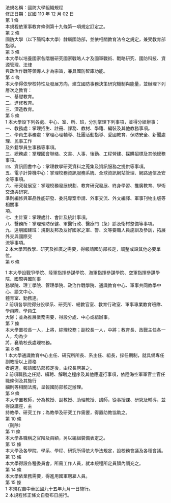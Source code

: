 法規名稱：國防大學組織規程  
修正日期：民國 110 年 12 月 02 日  
第 1 條  
本規程依軍事教育條例第十九條第一項規定訂定之。  
第 2 條  
國防大學（以下簡稱本大學）隸屬國防部，並依相關教育法令之規定，兼受教育部指導。  
第 3 條  
本大學以培養國家各階層研究國家戰略人才及國軍戰術、戰略研究、國防科技、資源管理、法律  
與政治作戰等領導人才為宗旨，兼具國防智庫功能。  
第 4 條  
本大學得依學校特性及發展方向，建立國防事務決策研究機制與能量，並辦理下列層次之教育：  
一、基礎教育。  
二、進修教育。  
三、深造教育。  
第 5 條  
1 本大學設下列各處、中心、室、所、班，分別掌理下列事項，並得分組辦事：  
一、教務處：掌理招生、註冊、課務、教材、學籍、編裝及其他教務事項。  
二、學員生事務處：掌理心理輔導、社團活動指導、愛國教育、保防安全、新聞處理、民事工作  
及外籍學員生事務等事項。  
三、總務處：掌理國會聯絡、文書、人事、後勤、工程營建、採購招標及其他總務事項。  
四、資訊圖書中心：掌理教學研究資料之蒐集及資訊服務之提供等事項。  
五、電子計算機中心：掌理校務資訊服務系統、全球資訊網站管理、網路通信及安全等事項。  
六、研究發展室：掌理校務發展規劃、教育研究發展、終身學習、推廣教育、學術交流與研究、  
準則編修與軍品性能研發、委託專案申請、外事交流、外文編譯、軍事刊物出版等相關事  
項。  
七、主計室：掌理歲計、會計及統計事項。  
八、醫務所：掌理預防保健、軍醫行政、醫療門（急）診及衛材整備等事項。  
九、遠朋國建班：規劃友邦及友好國家之軍、警、文等要職人員施訓及參訪，拓展外交與國際交  
流等事項。  
2 本大學因教學、研究及推廣之需要，得報請國防部核定，調整或設其他必要單位。  
第 6 條  


1 本大學設戰爭學院、陸軍指揮參謀學院、海軍指揮參謀學院、空軍指揮參謀學院、國際與國防事  
務學院、理工學院、管理學院、政治作戰學院、通識教育中心、軍事共同教學中心、語文中心、  
體育室、勤務連。  
2 前項各學院得分設學系、研究所、總教官室、教育行政室、軍事專業教育班隊、學員隊、學員生  
大隊；並為推展業務需要，得設分處、中心或組辦事。  
第 7 條  
本大學置校長一人，上將，綜理校務；副校長一人，中將；教育長、政戰主任各一人，均為少  
將，襄助校長處理校務。  
第 8 條  
1 本大學通識教育中心主任、研究所所長、系主任、組長，採任期制，就具備專任副教授以上資格  
者遴選，報請國防部核定後，由校長聘兼之。  
2 前項職務之任期、續聘、解聘之程序及其他應遵行事項，依陸海空軍軍官士官任職條例及其施行  
細則等相關法規，呈報國防部核定辦理。  
第 9 條  
本大學置教師，分為教授、副教授、助理教授、講師，從事授課、研究及輔導，並得設講座，主  
持教學、研究工作；為教學及研究工作需要，得置助教協助之。  
第 10 條  
（刪除）  
第 11 條  
本大學各職稱之官階及員額，另以編組裝備表定之。  
第 12 條  
本大學及各學院、學系、學程、研究所得依大學法規定，設校務會議及各種會議。  
第 13 條  
本大學得設各種委員會，所需工作人員，就本規程所定員額內調充之。  
第 14 條  
本大學依業務需要，得進用國軍聘雇人員。  
第 15 條  
1 本規程自中華民國九十五年九月一日施行。  
2 本規程修正條文自發布日施行。  


